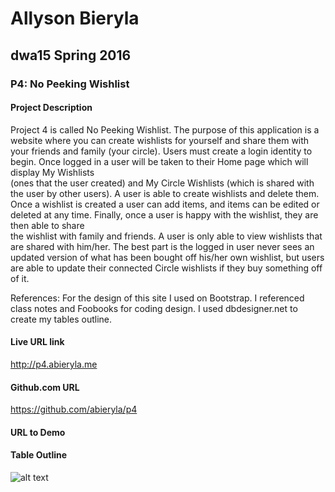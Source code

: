 Allyson Bieryla 
================
dwa15 Spring 2016 
---------------
### P4: No Peeking Wishlist                  

#### Project Description

Project 4 is called No Peeking Wishlist. The purpose of this application is a website where you can create
wishlists for yourself and share them with your friends and family (your circle). Users must create a login 
identity to begin. Once logged in a user will be taken to their Home page which will display My Wishlists  
(ones that the user created) and My Circle Wishlists (which is shared with the user by other users). A user is 
able to create wishlists and delete them. Once a wishlist is created a user can add items, and items can be
edited or deleted at any time. Finally, once a user is happy with the wishlist, they are then able to share  
the wishlist with family and friends. A user is only able to view wishlists that are shared with him/her.
The best part is the logged in user never sees an updated version of what has been bought off his/her own
wishlist, but users are able to update their connected Circle wishlists if they buy something off of it.

References: For the design of this site I used on Bootstrap. I referenced class notes and Foobooks for 
	    coding design. I used dbdesigner.net to create my tables outline.

#### Live URL link

http://p4.abieryla.me

#### Github.com URL

https://github.com/abieryla/p4

#### URL to Demo

#### Table Outline
![alt text](Applications/MAMP/htdocs/p4/NoPeekingWishlist_tableOutline.png "Table Outline")  
